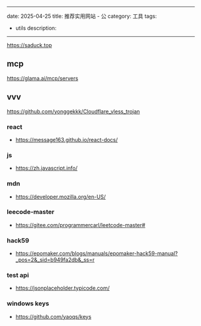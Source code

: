 
---

date: 2025-04-25
title: 推荐实用网站 - 公
category: 工具
tags:

- utils
  description:


---

https://saduck.top

## mcp

https://glama.ai/mcp/servers

## vvv

https://github.com/yonggekkk/Cloudflare_vless_trojan

### react

- https://message163.github.io/react-docs/

### js

- https://zh.javascript.info/

### mdn

- https://developer.mozilla.org/en-US/

### leecode-master

- https://gitee.com/programmercarl/leetcode-master#

### hack59

- https://epomaker.com/blogs/manuals/epomaker-hack59-manual?_pos=2&_sid=b949fa2db&_ss=r

### test api

- https://jsonplaceholder.typicode.com/

### windows keys

- https://github.com/yaoqs/keys


